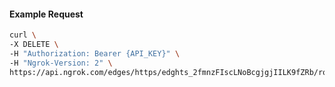 <!-- Code generated for API Clients. DO NOT EDIT. -->

#### Example Request

```bash
curl \
-X DELETE \
-H "Authorization: Bearer {API_KEY}" \
-H "Ngrok-Version: 2" \
https://api.ngrok.com/edges/https/edghts_2fmnzFIscLNoBcgjgjIILK9fZRb/routes/edghtsrt_2fmnzDghjbYA2OQtsyC0SHVVz1k/request_headers
```
